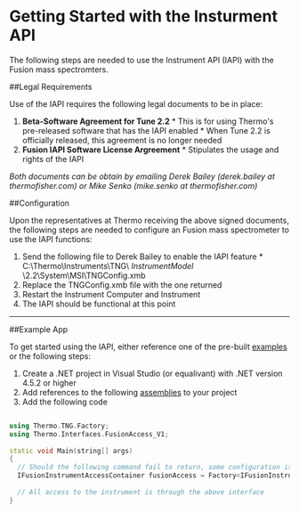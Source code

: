 # Getting Started with the Insturment API

The following steps are needed to use the Instrument API (IAPI) with the Fusion mass spectromters.

##Legal Requirements

Use of the IAPI requires the following legal documents to be in place:

  1. **Beta-Software Agreement for Tune 2.2**
    * This is for using Thermo's pre-released software that has the IAPI enabled
    * When Tune 2.2 is officially released, this agreement is no longer needed
  2. **Fusion IAPI Software License Argreement**
    * Stipulates the usage and rights of the IAPI
  
 *Both documents can be obtain by emailing Derek Bailey (derek.bailey at thermofisher.com) or Mike Senko (mike.senko at thermofisher.com)*

##Configuration
  
Upon the representatives at Thermo receiving the above signed documents, the following steps are needed to configure an Fusion mass spectrometer to use the IAPI functions:

  1. Send the following file to Derek Bailey to enable the IAPI feature
    * C:\Thermo\Instruments\TNG\ _InstrumentModel_ \2.2\System\MSI\TNGConfig.xmb
  2. Replace the TNGConfig.xmb file with the one returned
  3. Restart the Instrument Computer and Instrument
  4. The IAPI should be functional at this point
  
___
  
##Example App

To get started using the IAPI, either reference one of the pre-built [examples](https://github.com/thermofisherlsms/iapi/tree/master/examples) or the following steps:
  
  1. Create a .NET project in Visual Studio (or equalivant) with .NET version 4.5.2 or higher
  2. Add references to the following [assemblies](https://github.com/thermofisherlsms/iapi/tree/master/lib) to your project
  3. Add the following code
  
```cpp

using Thermo.TNG.Factory;
using Thermo.Interfaces.FusionAccess_V1;
   
static void Main(string[] args)
{
  // Should the following command fail to return, some configuration is not set up correctly
  IFusionInstrumentAccessContainer fusionAccess = Factory<IFusionInstrumentAccessContainer>.Create();
  
  // All access to the instrument is through the above interface
}

```

